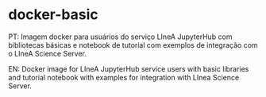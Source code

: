# docker-basic

PT: Imagem docker para usuários do serviço LIneA JupyterHub com bibliotecas básicas e notebook de tutorial com exemplos de integração com o LIneA Science Server. 

EN: Docker image for LIneA JupyterHub service users with basic libraries and tutorial notebook with examples for integration with LInea Science Server.
